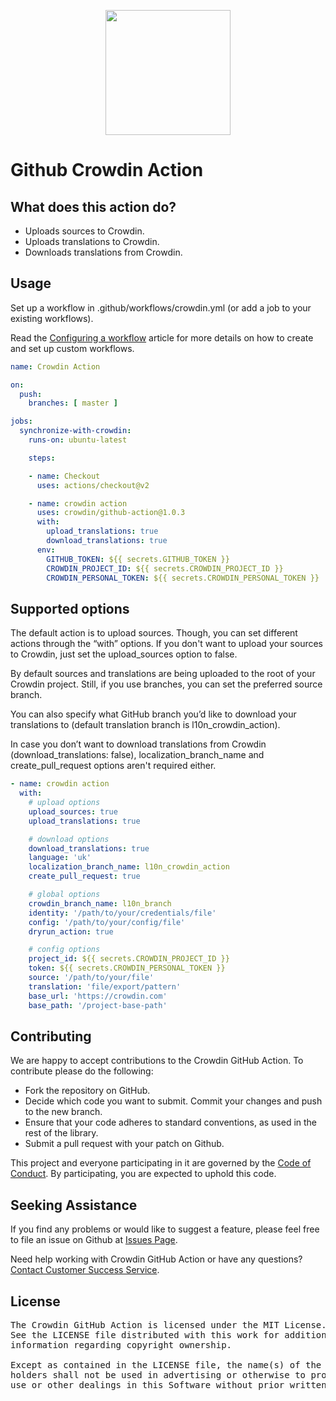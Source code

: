 [<p align='center'><img src='https://support.crowdin.com/assets/logos/crowdin-dark-symbol.png' data-canonical-src='https://support.crowdin.com/assets/logos/crowdin-dark-symbol.png' width='200' height='200' align='center'/></p>](https://crowdin.com)

# Github Crowdin Action

## What does this action do?
- Uploads sources to Crowdin.
- Uploads translations to Crowdin.
- Downloads translations from Crowdin.


## Usage
Set up a workflow in .github/workflows/crowdin.yml (or add a job to your existing workflows).

Read the [Configuring a workflow](https://help.github.com/en/articles/configuring-a-workflow) article for more details on how to create and set up custom workflows.
```yaml
name: Crowdin Action

on:
  push:
    branches: [ master ]

jobs:
  synchronize-with-crowdin:
    runs-on: ubuntu-latest

    steps:

    - name: Checkout
      uses: actions/checkout@v2

    - name: crowdin action
      uses: crowdin/github-action@1.0.3
      with:
        upload_translations: true
        download_translations: true
      env:
        GITHUB_TOKEN: ${{ secrets.GITHUB_TOKEN }}
        CROWDIN_PROJECT_ID: ${{ secrets.CROWDIN_PROJECT_ID }}
        CROWDIN_PERSONAL_TOKEN: ${{ secrets.CROWDIN_PERSONAL_TOKEN }}
```

## Supported options
The default action is to upload sources. Though, you can set different actions through the “with” options. If you don't want to upload your sources to Crowdin, just set the upload_sources option to false.

By default sources and translations are being uploaded to the root of your Crowdin project. Still, if you use branches, you can set the preferred source branch.

You can also specify what GitHub branch you’d like to download your translations to (default translation branch is l10n_crowdin_action).

In case you don’t want to download translations from Crowdin (download_translations: false), localization_branch_name and create_pull_request options aren't required either.

```yaml
- name: crowdin action
  with:
    # upload options
    upload_sources: true
    upload_translations: true

    # download options
    download_translations: true
    language: 'uk'
    localization_branch_name: l10n_crowdin_action
    create_pull_request: true

    # global options
    crowdin_branch_name: l10n_branch
    identity: '/path/to/your/credentials/file'
    config: '/path/to/your/config/file'
    dryrun_action: true

    # config options
    project_id: ${{ secrets.CROWDIN_PROJECT_ID }}
    token: ${{ secrets.CROWDIN_PERSONAL_TOKEN }}
    source: '/path/to/your/file'
    translation: 'file/export/pattern'
    base_url: 'https://crowdin.com'
    base_path: '/project-base-path'
```

## Contributing

We are happy to accept contributions to the Crowdin GitHub Action. To contribute please do the following:

- Fork the repository on GitHub.
- Decide which code you want to submit. Commit your changes and push to the new branch.
- Ensure that your code adheres to standard conventions, as used in the rest of the library.
- Submit a pull request with your patch on Github.

This project and everyone participating in it are governed by the [Code of Conduct](/CODE_OF_CONDUCT.md). By participating, you are expected to uphold this code.

## Seeking Assistance
If you find any problems or would like to suggest a feature, please feel free to file an issue on Github at [Issues Page](https://github.com/crowdin/github-action/issues).

Need help working with Crowdin GitHub Action or have any questions?
[Contact Customer Success Service](https://crowdin.com/contacts).

## License
<pre>
The Crowdin GitHub Action is licensed under the MIT License.
See the LICENSE file distributed with this work for additional
information regarding copyright ownership.

Except as contained in the LICENSE file, the name(s) of the above copyright
holders shall not be used in advertising or otherwise to promote the sale,
use or other dealings in this Software without prior written authorization.
</pre>

